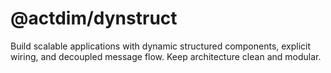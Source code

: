 # @actdim/dynstruct
Build scalable applications with dynamic structured components, explicit wiring, and decoupled message flow. Keep architecture clean and modular.